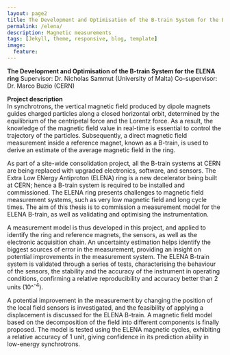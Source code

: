 ```yaml
---
layout: page2
title: The Development and Optimisation of the B-train System for the ELENA ring
permalink: /elena/
description: Magnetic measurements
tags: [Jekyll, theme, responsive, blog, template]
image:
  feature:
---
```

**The Development and Optimisation of the B-train System for the ELENA ring**
Supervisor: Dr. Nicholas Sammut (University of Malta)
Co-supervisor: Dr. Marco Buzio (CERN)


**Project description** <br>
In synchrotrons, the vertical magnetic field produced by dipole magnets guides charged particles along a closed horizontal orbit, determined by the equilibrium of the centripetal force and the Lorentz force. As a result, the knowledge of the magnetic field value in real-time is essential to control the trajectory of the particles. Subsequently, a direct magnetic field measurement inside a reference magnet, known as a B-train, is used to derive an estimate of the average magnetic field in the ring.

As part of a site-wide consolidation project, all the B-train systems at CERN are being replaced with upgraded electronics, software, and sensors. The Extra Low ENergy Antiproton (ELENA) ring is a new decelerator being built at CERN; hence a B-train system is required to be installed and commissioned. The ELENA ring presents challenges to magnetic field measurement systems, such as very low magnetic field and long cycle times. The aim of this thesis is to commission a measurement model for the ELENA B-train, as well as validating and optimising the instrumentation.

A measurement model is thus developed in this project, and applied to identify  the ring and reference magnets, the sensors, as well as the electronic acquisition chain. An uncertainty estimation helps identify the biggest sources of error in the measurement, providing an insight on potential improvements in the measurement system. The ELENA B-train system is validated through a series of tests, characterising the behaviour of the sensors, the stability and the accuracy of the instrument in operating conditions, confirming a relative reproducibility and accuracy better than 2 units (10^<sup>-4</sup>).

A potential improvement in the measurement by changing the position of the local field sensors is investigated, and the feasibility of applying a displacement is discussed for the ELENA B-train. A magnetic field model based on the decomposition of the field into different components is finally proposed. The model is tested using the ELENA magnetic cycles, exhibiting a relative accuracy of 1 unit, giving confidence in its prediction ability in low-energy synchrotrons.
